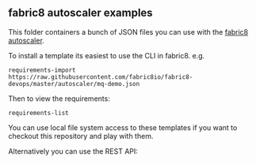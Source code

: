 ## fabric8 autoscaler examples

This folder containers a bunch of JSON files you can use with the [fabric8 autoscaler](http://fabric8.io/gitbook/requirements.html).

To install a template its easiest to use the CLI in fabric8. e.g. 

    requirements-import https://raw.githubusercontent.com/fabric8io/fabric8-devops/master/autoscaler/mq-demo.json
    
Then to view the requirements:

    requirements-list
    
You can use local file system access to these templates if you want to checkout this repository and play with them.

Alternatively you can use the REST API:

    